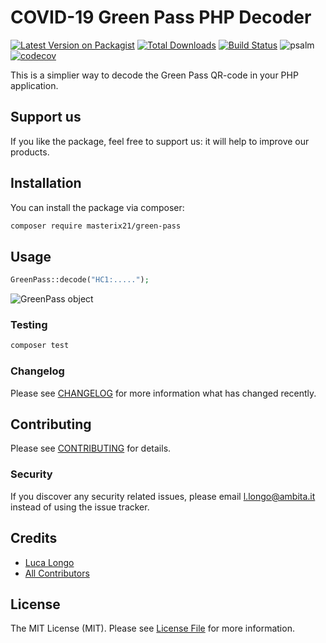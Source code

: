 # COVID-19 Green Pass PHP Decoder

[![Latest Version on Packagist](https://img.shields.io/packagist/v/masterix21/green-pass.svg)](https://packagist.org/packages/masterix21/green-pass)
[![Total Downloads](https://img.shields.io/packagist/dt/masterix21/green-pass.svg)](https://packagist.org/packages/masterix21/green-pass)
[![Build Status](https://travis-ci.com/masterix21/green-pass.svg?branch=master)](https://travis-ci.com/masterix21/green-pass)
![psalm](https://github.com/masterix21/green-pass/actions/workflows/psalm.yml/badge.svg?style=flat-square)
[![codecov](https://codecov.io/gh/masterix21/green-pass/branch/master/graph/badge.svg?token=D7CW847KDA)](https://codecov.io/gh/masterix21/green-pass)

This is a simplier way to decode the Green Pass QR-code in your PHP application. 

## Support us

If you like the package, feel free to support us: it will help to improve our products.

## Installation

You can install the package via composer:

```bash
composer require masterix21/green-pass
```

## Usage

```php
GreenPass::decode("HC1:.....");
```

![GreenPass object](https://github.com/masterix21/green-pass/blob/master/resources/green-pass-data.png?raw=true)

### Testing

```bash
composer test
```

### Changelog

Please see [CHANGELOG](CHANGELOG.md) for more information what has changed recently.

## Contributing

Please see [CONTRIBUTING](CONTRIBUTING.md) for details.

### Security

If you discover any security related issues, please email l.longo@ambita.it instead of using the issue tracker.

## Credits

-   [Luca Longo](https://github.com/masterix21)
-   [All Contributors](../../contributors)

## License

The MIT License (MIT). Please see [License File](LICENSE.md) for more information.

